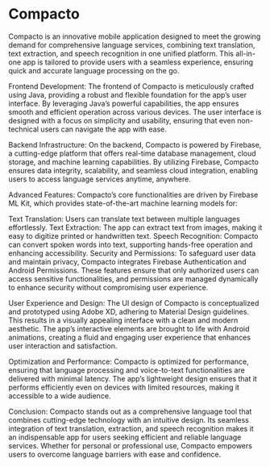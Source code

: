 # Compacto

Compacto is an innovative mobile application designed to meet the growing demand for comprehensive language services, combining text translation, text extraction, and speech recognition in one unified platform. This all-in-one app is tailored to provide users with a seamless experience, ensuring quick and accurate language processing on the go.

Frontend Development:
The frontend of Compacto is meticulously crafted using Java, providing a robust and flexible foundation for the app’s user interface. By leveraging Java’s powerful capabilities, the app ensures smooth and efficient operation across various devices. The user interface is designed with a focus on simplicity and usability, ensuring that even non-technical users can navigate the app with ease.

Backend Infrastructure:
On the backend, Compacto is powered by Firebase, a cutting-edge platform that offers real-time database management, cloud storage, and machine learning capabilities. By utilizing Firebase, Compacto ensures data integrity, scalability, and seamless cloud integration, enabling users to access language services anytime, anywhere.

Advanced Features:
Compacto’s core functionalities are driven by Firebase ML Kit, which provides state-of-the-art machine learning models for:

Text Translation: Users can translate text between multiple languages effortlessly.
Text Extraction: The app can extract text from images, making it easy to digitize printed or handwritten text.
Speech Recognition: Compacto can convert spoken words into text, supporting hands-free operation and enhancing accessibility.
Security and Permissions:
To safeguard user data and maintain privacy, Compacto integrates Firebase Authentication and Android Permissions. These features ensure that only authorized users can access sensitive functionalities, and permissions are managed dynamically to enhance security without compromising user experience.

User Experience and Design:
The UI design of Compacto is conceptualized and prototyped using Adobe XD, adhering to Material Design guidelines. This results in a visually appealing interface with a clean and modern aesthetic. The app’s interactive elements are brought to life with Android animations, creating a fluid and engaging user experience that enhances user interaction and satisfaction.

Optimization and Performance:
Compacto is optimized for performance, ensuring that language processing and voice-to-text functionalities are delivered with minimal latency. The app’s lightweight design ensures that it performs efficiently even on devices with limited resources, making it accessible to a wide audience.

Conclusion:
Compacto stands out as a comprehensive language tool that combines cutting-edge technology with an intuitive design. Its seamless integration of text translation, extraction, and speech recognition makes it an indispensable app for users seeking efficient and reliable language services. Whether for personal or professional use, Compacto empowers users to overcome language barriers with ease and confidence.
